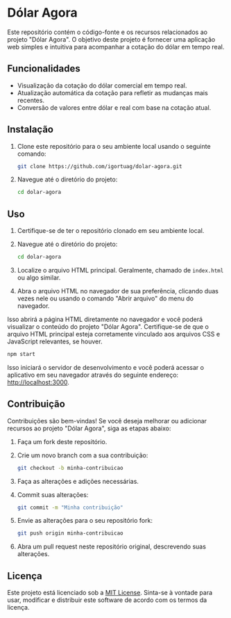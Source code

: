 # Dólar Agora

Este repositório contém o código-fonte e os recursos relacionados ao projeto "Dólar Agora". O objetivo deste projeto é fornecer uma aplicação web simples e intuitiva para acompanhar a cotação do dólar em tempo real.

## Funcionalidades

- Visualização da cotação do dólar comercial em tempo real.
- Atualização automática da cotação para refletir as mudanças mais recentes.
- Conversão de valores entre dólar e real com base na cotação atual.

## Instalação

1. Clone este repositório para o seu ambiente local usando o seguinte comando:

   ```bash
   git clone https://github.com/igortuag/dolar-agora.git
   ```

2. Navegue até o diretório do projeto:

   ```bash
   cd dolar-agora
   ```

## Uso

1. Certifique-se de ter o repositório clonado em seu ambiente local.

2. Navegue até o diretório do projeto:

   ```bash
   cd dolar-agora
   ```

3. Localize o arquivo HTML principal. Geralmente, chamado de `index.html` ou algo similar.

4. Abra o arquivo HTML no navegador de sua preferência, clicando duas vezes nele ou usando o comando "Abrir arquivo" do menu do navegador.

Isso abrirá a página HTML diretamente no navegador e você poderá visualizar o conteúdo do projeto "Dólar Agora". Certifique-se de que o arquivo HTML principal esteja corretamente vinculado aos arquivos CSS e JavaScript relevantes, se houver.

```bash
npm start
```

Isso iniciará o servidor de desenvolvimento e você poderá acessar o aplicativo em seu navegador através do seguinte endereço: [http://localhost:3000](http://localhost:3000).

## Contribuição

Contribuições são bem-vindas! Se você deseja melhorar ou adicionar recursos ao projeto "Dólar Agora", siga as etapas abaixo:

1. Faça um fork deste repositório.
2. Crie um novo branch com a sua contribuição:

   ```bash
   git checkout -b minha-contribuicao
   ```

3. Faça as alterações e adições necessárias.
4. Commit suas alterações:

   ```bash
   git commit -m "Minha contribuição"
   ```

5. Envie as alterações para o seu repositório fork:

   ```bash
   git push origin minha-contribuicao
   ```

6. Abra um pull request neste repositório original, descrevendo suas alterações.

## Licença

Este projeto está licenciado sob a [MIT License](LICENSE). Sinta-se à vontade para usar, modificar e distribuir este software de acordo com os termos da licença.
